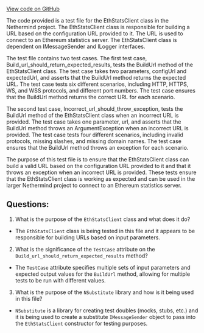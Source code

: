 [View code on GitHub](https://github.com/NethermindEth/nethermind/src/Nethermind/Nethermind.EthStats.Test/EthStatsClientTests.cs)

The code provided is a test file for the EthStatsClient class in the Nethermind project. The EthStatsClient class is responsible for building a URL based on the configuration URL provided to it. The URL is used to connect to an Ethereum statistics server. The EthStatsClient class is dependent on IMessageSender and ILogger interfaces.

The test file contains two test cases. The first test case, Build_url_should_return_expected_results, tests the BuildUrl method of the EthStatsClient class. The test case takes two parameters, configUrl and expectedUrl, and asserts that the BuildUrl method returns the expected URL. The test case tests six different scenarios, including HTTP, HTTPS, WS, and WSS protocols, and different port numbers. The test case ensures that the BuildUrl method returns the correct URL for each scenario.

The second test case, Incorrect_url_should_throw_exception, tests the BuildUrl method of the EthStatsClient class when an incorrect URL is provided. The test case takes one parameter, url, and asserts that the BuildUrl method throws an ArgumentException when an incorrect URL is provided. The test case tests four different scenarios, including invalid protocols, missing slashes, and missing domain names. The test case ensures that the BuildUrl method throws an exception for each scenario.

The purpose of this test file is to ensure that the EthStatsClient class can build a valid URL based on the configuration URL provided to it and that it throws an exception when an incorrect URL is provided. These tests ensure that the EthStatsClient class is working as expected and can be used in the larger Nethermind project to connect to an Ethereum statistics server.
## Questions: 
 1. What is the purpose of the `EthStatsClient` class and what does it do?
- The `EthStatsClient` class is being tested in this file and it appears to be responsible for building URLs based on input parameters.

2. What is the significance of the `TestCase` attribute on the `Build_url_should_return_expected_results` method?
- The `TestCase` attribute specifies multiple sets of input parameters and expected output values for the `BuildUrl` method, allowing for multiple tests to be run with different values.

3. What is the purpose of the `NSubstitute` library and how is it being used in this file?
- `NSubstitute` is a library for creating test doubles (mocks, stubs, etc.) and it is being used to create a substitute `IMessageSender` object to pass into the `EthStatsClient` constructor for testing purposes.